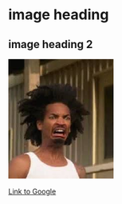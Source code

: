 # image heading
## image heading 2

![Alt text for the image](images.jpeg "Optional image title")

[Link to Google](https://www.google.com)
